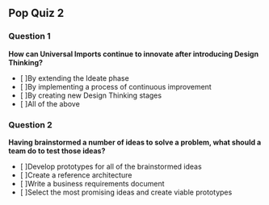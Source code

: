 ## Pop Quiz 2

### Question 1

**How can Universal Imports continue to innovate after introducing Design Thinking?**

- [ ]By extending the Ideate phase
- [ ]By implementing a process of continuous improvement
- [ ]By creating new Design Thinking stages
- [ ]All of the above

### Question 2

**Having brainstormed a number of ideas to solve a problem, what should a team do to test those ideas?**

- [ ]Develop prototypes for all of the brainstormed ideas
- [ ]Create a reference architecture
- [ ]Write a business requirements document
- [ ]Select the most promising ideas and create viable prototypes
